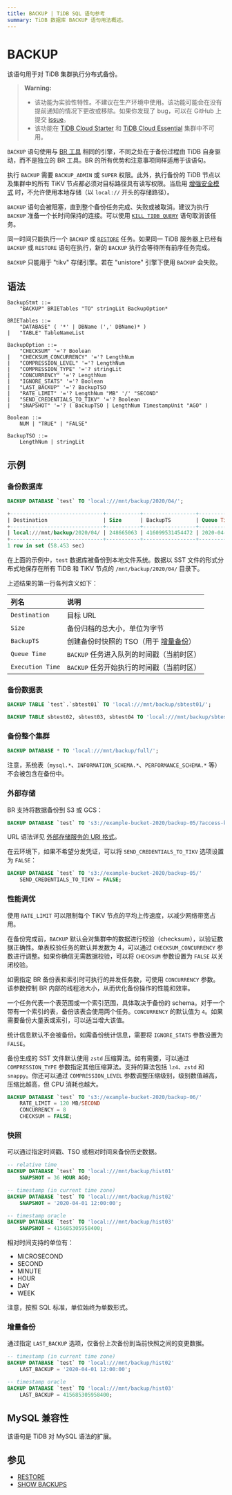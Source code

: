 ```yaml
---
title: BACKUP | TiDB SQL 语句参考
summary: TiDB 数据库 BACKUP 语句用法概述。
---
```


# BACKUP

该语句用于对 TiDB 集群执行分布式备份。

> **Warning:**
>
> - 该功能为实验性特性。不建议在生产环境中使用。该功能可能会在没有提前通知的情况下更改或移除。如果你发现了 bug，可以在 GitHub 上提交 [issue](https://github.com/pingcap/tidb/issues)。
> - 该功能在 [TiDB Cloud Starter](https://docs.pingcap.com/tidbcloud/select-cluster-tier#tidb-cloud-serverless) 和 [TiDB Cloud Essential](https://docs.pingcap.com/tidbcloud/select-cluster-tier#essential) 集群中不可用。

`BACKUP` 语句使用与 [BR 工具](https://docs.pingcap.com/tidb/stable/backup-and-restore-overview) 相同的引擎，不同之处在于备份过程由 TiDB 自身驱动，而不是独立的 BR 工具。BR 的所有优势和注意事项同样适用于该语句。

执行 `BACKUP` 需要 `BACKUP_ADMIN` 或 `SUPER` 权限。此外，执行备份的 TiDB 节点以及集群中的所有 TiKV 节点都必须对目标路径具有读写权限。当启用 [增强安全模式](/system-variables.md#tidb_enable_enhanced_security) 时，不允许使用本地存储（以 `local://` 开头的存储路径）。

`BACKUP` 语句会被阻塞，直到整个备份任务完成、失败或被取消。建议为执行 `BACKUP` 准备一个长时间保持的连接。可以使用 [`KILL TIDB QUERY`](/sql-statements/sql-statement-kill.md) 语句取消该任务。

同一时间只能执行一个 `BACKUP` 或 [`RESTORE`](/sql-statements/sql-statement-restore.md) 任务。如果同一 TiDB 服务器上已经有 `BACKUP` 或 `RESTORE` 语句在执行，新的 `BACKUP` 执行会等待所有前序任务完成。

`BACKUP` 只能用于 "tikv" 存储引擎。若在 "unistore" 引擎下使用 `BACKUP` 会失败。

## 语法

```ebnf+diagram
BackupStmt ::=
    "BACKUP" BRIETables "TO" stringLit BackupOption*

BRIETables ::=
    "DATABASE" ( '*' | DBName (',' DBName)* )
|   "TABLE" TableNameList

BackupOption ::=
    "CHECKSUM" '='? Boolean
|   "CHECKSUM_CONCURRENCY" '='? LengthNum
|   "COMPRESSION_LEVEL" '='? LengthNum
|   "COMPRESSION_TYPE" '='? stringLit
|   "CONCURRENCY" '='? LengthNum
|   "IGNORE_STATS" '='? Boolean
|   "LAST_BACKUP" '='? BackupTSO
|   "RATE_LIMIT" '='? LengthNum "MB" '/' "SECOND"
|   "SEND_CREDENTIALS_TO_TIKV" '='? Boolean
|   "SNAPSHOT" '='? ( BackupTSO | LengthNum TimestampUnit "AGO" )

Boolean ::=
    NUM | "TRUE" | "FALSE"

BackupTSO ::=
    LengthNum | stringLit
```

## 示例

### 备份数据库

```sql
BACKUP DATABASE `test` TO 'local:///mnt/backup/2020/04/';
```

```sql
+------------------------------+-----------+-----------------+---------------------+---------------------+
| Destination                  | Size      | BackupTS        | Queue Time          | Execution Time      |
+------------------------------+-----------+-----------------+---------------------+---------------------+
| local:///mnt/backup/2020/04/ | 248665063 | 416099531454472 | 2020-04-12 23:09:48 | 2020-04-12 23:09:48 |
+------------------------------+-----------+-----------------+---------------------+---------------------+
1 row in set (58.453 sec)
```

在上面的示例中，`test` 数据库被备份到本地文件系统。数据以 SST 文件的形式分布式地保存在所有 TiDB 和 TiKV 节点的 `/mnt/backup/2020/04/` 目录下。

上述结果的第一行各列含义如下：

| 列名 | 说明 |
| :-------- | :--------- |
| `Destination` | 目标 URL |
| `Size` |  备份归档的总大小，单位为字节 |
| `BackupTS` | 创建备份时快照的 TSO（用于 [增量备份](#incremental-backup)） |
| `Queue Time` | `BACKUP` 任务进入队列的时间戳（当前时区） |
| `Execution Time` | `BACKUP` 任务开始执行的时间戳（当前时区） |

### 备份数据表

```sql
BACKUP TABLE `test`.`sbtest01` TO 'local:///mnt/backup/sbtest01/';
```

```sql
BACKUP TABLE sbtest02, sbtest03, sbtest04 TO 'local:///mnt/backup/sbtest/';
```

### 备份整个集群

```sql
BACKUP DATABASE * TO 'local:///mnt/backup/full/';
```

注意，系统表（`mysql.*`、`INFORMATION_SCHEMA.*`、`PERFORMANCE_SCHEMA.*` 等）不会被包含在备份中。

### 外部存储

BR 支持将数据备份到 S3 或 GCS：

```sql
BACKUP DATABASE `test` TO 's3://example-bucket-2020/backup-05/?access-key={YOUR_ACCESS_KEY}&secret-access-key={YOUR_SECRET_KEY}';
```

URL 语法详见 [外部存储服务的 URI 格式](/external-storage-uri.md)。

在云环境下，如果不希望分发凭证，可以将 `SEND_CREDENTIALS_TO_TIKV` 选项设置为 `FALSE`：

```sql
BACKUP DATABASE `test` TO 's3://example-bucket-2020/backup-05/'
    SEND_CREDENTIALS_TO_TIKV = FALSE;
```

### 性能调优

使用 `RATE_LIMIT` 可以限制每个 TiKV 节点的平均上传速度，以减少网络带宽占用。

在备份完成前，`BACKUP` 默认会对集群中的数据进行校验（checksum），以验证数据正确性。单表校验任务的默认并发数为 4，可以通过 `CHECKSUM_CONCURRENCY` 参数进行调整。如果你确信无需数据校验，可以将 `CHECKSUM` 参数设置为 `FALSE` 以关闭校验。

如需指定 BR 备份表和索引时可执行的并发任务数，可使用 `CONCURRENCY` 参数。该参数控制 BR 内部的线程池大小，从而优化备份操作的性能和效率。

一个任务代表一个表范围或一个索引范围，具体取决于备份的 schema。对于一个带有一个索引的表，备份该表会使用两个任务。`CONCURRENCY` 的默认值为 `4`。如果需要备份大量表或索引，可以适当增大该值。

统计信息默认不会被备份。如需备份统计信息，需要将 `IGNORE_STATS` 参数设置为 `FALSE`。

备份生成的 SST 文件默认使用 `zstd` 压缩算法。如有需要，可以通过 `COMPRESSION_TYPE` 参数指定其他压缩算法。支持的算法包括 `lz4`、`zstd` 和 `snappy`。你还可以通过 `COMPRESSION_LEVEL` 参数调整压缩级别，级别数值越高，压缩比越高，但 CPU 消耗也越大。

```sql
BACKUP DATABASE `test` TO 's3://example-bucket-2020/backup-06/'
    RATE_LIMIT = 120 MB/SECOND
    CONCURRENCY = 8
    CHECKSUM = FALSE;
```

### 快照

可以通过指定时间戳、TSO 或相对时间来备份历史数据。

```sql
-- relative time
BACKUP DATABASE `test` TO 'local:///mnt/backup/hist01'
    SNAPSHOT = 36 HOUR AGO;

-- timestamp (in current time zone)
BACKUP DATABASE `test` TO 'local:///mnt/backup/hist02'
    SNAPSHOT = '2020-04-01 12:00:00';

-- timestamp oracle
BACKUP DATABASE `test` TO 'local:///mnt/backup/hist03'
    SNAPSHOT = 415685305958400;
```

相对时间支持的单位有：

* MICROSECOND
* SECOND
* MINUTE
* HOUR
* DAY
* WEEK

注意，按照 SQL 标准，单位始终为单数形式。

### 增量备份

通过指定 `LAST_BACKUP` 选项，仅备份上次备份到当前快照之间的变更数据。

```sql
-- timestamp (in current time zone)
BACKUP DATABASE `test` TO 'local:///mnt/backup/hist02'
    LAST_BACKUP = '2020-04-01 12:00:00';

-- timestamp oracle
BACKUP DATABASE `test` TO 'local:///mnt/backup/hist03'
    LAST_BACKUP = 415685305958400;
```

## MySQL 兼容性

该语句是 TiDB 对 MySQL 语法的扩展。

## 参见

* [RESTORE](/sql-statements/sql-statement-restore.md)
* [SHOW BACKUPS](/sql-statements/sql-statement-show-backups.md)
